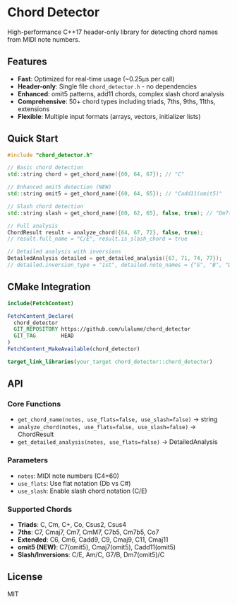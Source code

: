 # Chord Detector

High-performance C++17 header-only library for detecting chord names from MIDI note numbers.

## Features

- **Fast**: Optimized for real-time usage (~0.25μs per call)
- **Header-only**: Single file `chord_detector.h` - no dependencies
- **Enhanced**: omit5 patterns, add11 chords, complex slash chord analysis
- **Comprehensive**: 50+ chord types including triads, 7ths, 9ths, 11ths, extensions
- **Flexible**: Multiple input formats (arrays, vectors, initializer lists)

## Quick Start

```cpp
#include "chord_detector.h"

// Basic chord detection
std::string chord = get_chord_name({60, 64, 67}); // "C"

// Enhanced omit5 detection (NEW)
std::string omit5 = get_chord_name({60, 64, 65}); // "Cadd11(omit5)"

// Slash chord detection
std::string slash = get_chord_name({60, 62, 65}, false, true); // "Dm7(omit5)/C"

// Full analysis
ChordResult result = analyze_chord({64, 67, 72}, false, true);
// result.full_name = "C/E", result.is_slash_chord = true

// Detailed analysis with inversions
DetailedAnalysis detailed = get_detailed_analysis({67, 71, 74, 77});
// detailed.inversion_type = "1st", detailed.note_names = {"G", "B", "D", "F"}
```

## CMake Integration

```cmake
include(FetchContent)

FetchContent_Declare(
  chord_detector
  GIT_REPOSITORY https://github.com/ulalume/chord_detector
  GIT_TAG        HEAD
)
FetchContent_MakeAvailable(chord_detector)

target_link_libraries(your_target chord_detector::chord_detector)
```

## API

### Core Functions
- `get_chord_name(notes, use_flats=false, use_slash=false)` → string
- `analyze_chord(notes, use_flats=false, use_slash=false)` → ChordResult
- `get_detailed_analysis(notes, use_flats=false)` → DetailedAnalysis

### Parameters
- `notes`: MIDI note numbers (C4=60)
- `use_flats`: Use flat notation (Db vs C#)
- `use_slash`: Enable slash chord notation (C/E)

### Supported Chords
- **Triads**: C, Cm, C+, Co, Csus2, Csus4
- **7ths**: C7, Cmaj7, Cm7, CmM7, C7b5, Cm7b5, Co7
- **Extended**: C6, Cm6, Cadd9, C9, Cmaj9, C11, Cmaj11
- **omit5 (NEW)**: C7(omit5), Cmaj7(omit5), Cadd11(omit5)
- **Slash/Inversions**: C/E, Am/C, G7/B, Dm7(omit5)/C

## License

MIT
